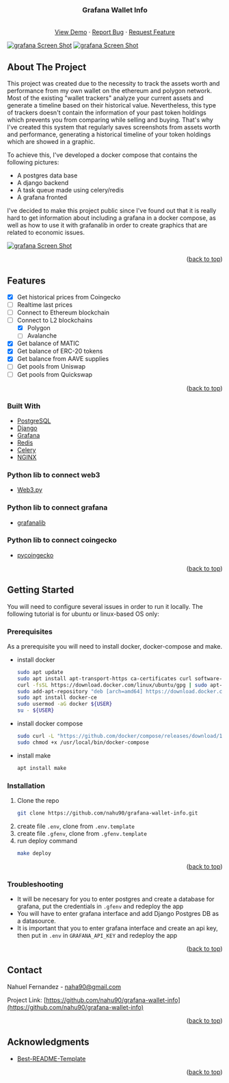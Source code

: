 <div id="top"></div>


<!-- PROJECT LOGO -->
<br />
<div align="center">
  <h3 align="center">Grafana Wallet Info</h3>

  <p align="center">
    <br />
    <a href="http://naha.ar/">View Demo</a>
    ·
    <a href="https://github.com/nahu90/grafana-wallet-info/issues">Report Bug</a>
    ·
    <a href="https://github.com/nahu90/grafana-wallet-info/issues">Request Feature</a>
  </p>
</div>

[![grafana Screen Shot][product-screenshot-1]](http://django.naha.ar/media/images/Screenshot_from_2022-05-19_18-43-40.png)
[![grafana Screen Shot][product-screenshot-2]](http://django.naha.ar/media/images/Screenshot_from_2022-05-15_00-41-53.png)

<!-- ABOUT THE PROJECT -->
## About The Project

This project was created due to the necessity to track the assets worth and performance from my own 
wallet on the ethereum and polygon network. Most of the existing "wallet trackers" analyze your 
current assets and generate a timeline based on their historical value. Nevertheless, this type of 
trackers doesn't contain the information of your past token holdings which prevents you from comparing 
while selling and buying. That's why I've created this system that regularly saves screenshots from 
assets worth and performance, generating a historical timeline of your token holdings which are 
showed in a graphic.

To achieve this, I've developed a docker compose that contains the following pictures:
* A postgres data base
* A django backend
* A task queue made using celery/redis
* A grafana fronted

I've decided to make this project public since I've found out that it is really hard to get 
information about including a grafana in a docker compose, as well as how to use it with grafanalib 
in order to create graphics that are related to economic issues. 


[![grafana Screen Shot][product-screenshot-3]](http://django.naha.ar/media/images/Screenshot_from_2022-05-15_00-44-06.png)

<p align="right">(<a href="#top">back to top</a>)</p>

<!-- FEATURES -->
## Features

- [x] Get historical prices from Coingecko
- [ ] Realtime last prices
- [ ] Connect to Ethereum blockchain
- [ ] Connect to L2 blockchains
    - [x] Polygon
    - [ ] Avalanche
- [x] Get balance of MATIC
- [x] Get balance of ERC-20 tokens
- [x] Get balance from AAVE supplies
- [ ] Get pools from Uniswap
- [ ] Get pools from Quickswap

<p align="right">(<a href="#top">back to top</a>)</p>

### Built With

* [PostgreSQL](https://www.postgresql.org/)
* [Django](https://www.djangoproject.com/)
* [Grafana](https://grafana.com/)
* [Redis](https://redis.io/)
* [Celery](https://docs.celeryq.dev/en/stable/)
* [NGINX](https://www.nginx.com/)

### Python lib to connect web3

* [Web3.py](https://github.com/ethereum/web3.py)

### Python lib to connect grafana

* [grafanalib](https://github.com/weaveworks/grafanalib)

### Python lib to connect coingecko

* [pycoingecko](https://github.com/man-c/pycoingecko)

<p align="right">(<a href="#top">back to top</a>)</p>

<!-- GETTING STARTED -->
## Getting Started

You will need to configure several issues in order to run it locally. The following tutorial is for 
ubuntu or linux-based OS only:

### Prerequisites

As a prerequisite you will need to install docker, docker-compose and make.
* install docker
  ```sh
  sudo apt update
  sudo apt install apt-transport-https ca-certificates curl software-properties-common
  curl -fsSL https://download.docker.com/linux/ubuntu/gpg | sudo apt-key add -
  sudo add-apt-repository "deb [arch=amd64] https://download.docker.com/linux/ubuntu focal stable"
  sudo apt install docker-ce
  sudo usermod -aG docker ${USER}
  su - ${USER}
  ```
* install docker compose
  ```sh
  sudo curl -L "https://github.com/docker/compose/releases/download/1.26.0/docker-compose-$(uname -s)-$(uname -m)" -o /usr/local/bin/docker-compose
  sudo chmod +x /usr/local/bin/docker-compose
  ```
* install make
  ```sh
  apt install make
  ```

### Installation

1. Clone the repo
   ```sh
   git clone https://github.com/nahu90/grafana-wallet-info.git
   ```
2. create file `.env`, clone from `.env.template `
3. create file `.gfenv`, clone from `.gfenv.template`
4. run deploy command
   ```sh
   make deploy
   ```
<p align="right">(<a href="#top">back to top</a>)</p>

### Troubleshooting

* It will be necesary for you to enter postgres and create a database for grafana, put the credentials in `.gfenv` and redeploy the app
* You will have to enter grafana interface and add Django Postgres DB as a datasource.
* It is important that you to enter grafana interface and create an api key, then put in `.env` in `GRAFANA_API_KEY` and redeploy the app

<p align="right">(<a href="#top">back to top</a>)</p>

<!-- CONTACT -->
## Contact

Nahuel Fernandez - naha90@gmail.com

Project Link: [https://github.com/nahu90/grafana-wallet-info](https://github.com/nahu90/grafana-wallet-info)

<p align="right">(<a href="#top">back to top</a>)</p>



<!-- ACKNOWLEDGMENTS -->
## Acknowledgments

* [Best-README-Template](https://github.com/othneildrew/Best-README-Template)

<p align="right">(<a href="#top">back to top</a>)</p>

<!-- MARKDOWN LINKS & IMAGES -->
<!-- https://www.markdownguide.org/basic-syntax/#reference-style-links -->
[product-screenshot-1]: http://django.naha.ar/media/images/Screenshot_from_2022-05-19_18-43-40.png
[product-screenshot-2]: http://django.naha.ar/media/images/Screenshot_from_2022-05-15_00-41-53.png
[product-screenshot-3]: http://django.naha.ar/media/images/Screenshot_from_2022-05-15_00-44-06.png
